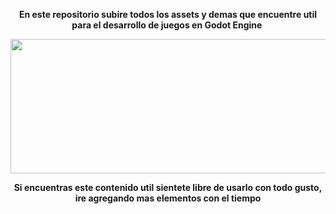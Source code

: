 <p style="text-align: center;"><strong>En este repositorio subire todos los assets y demas que encuentre util para el desarrollo de juegos en Godot Engine&nbsp;</strong></p>
<p><img style="display: block; margin-left: auto; margin-right: auto;" src="https://upload.wikimedia.org/wikipedia/commons/5/5a/Godot_logo.svg" alt="" width="532" height="215" /></p>
<p style="text-align: center;"><strong>Si encuentras este contenido util sientete libre de usarlo con todo gusto, ire agregando mas elementos con el tiempo</strong></p>
<p>&nbsp;</p>
